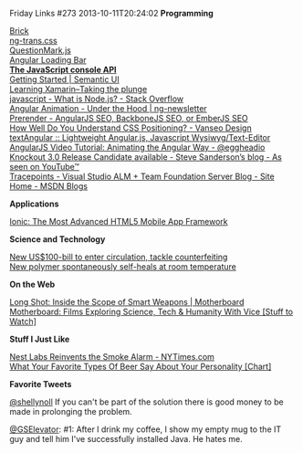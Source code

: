 Friday Links #273
2013-10-11T20:24:02
**Programming**

[Brick](http://mozilla.github.io/brick/)  
[ng-trans.css](http://minipai.github.io/ng-trans.css/?utm_source=ng-newsletter&utm_campaign=5de08ce519-AngularJS_Newsletter_10_8_1310_8_2013&utm_medium=email&utm_term=0_fa61364f13-5de08ce519-88880093)  
[QuestionMark.js](http://www.impressivewebs.com/demo-files/question-mark-js/?utm_source=javascriptweekly&utm_medium=email)  
[Angular Loading Bar](http://chieffancypants.github.io/angular-loading-bar/?utm_source=ng-newsletter&utm_campaign=5de08ce519-AngularJS_Newsletter_10_8_1310_8_2013&utm_medium=email&utm_term=0_fa61364f13-5de08ce519-88880093#)  
[**The JavaScript console API**](http://www.2ality.com/2013/10/console-api.html?utm_source=javascriptweekly&utm_medium=email)  
[Getting Started | Semantic UI](http://semantic-ui.com/)  
[Learning Xamarin–Taking the plunge](http://blog.falafel.com/Blogs/jesseliberty/jesse-liberty/2013/10/04/learning-xamarin-taking-the-plunge)  
[javascript - What is Node.js? - Stack Overflow](http://stackoverflow.com/questions/1884724/what-is-node-js#6782438?utm_source=javascriptweekly&utm_medium=email)  
[Angular Animation - Under the Hood | ng-newsletter](http://www.ng-newsletter.com/posts/angular-animation.html?utm_source=ng-newsletter&utm_campaign=5de08ce519-AngularJS_Newsletter_10_8_1310_8_2013&utm_medium=email&utm_term=0_fa61364f13-5de08ce519-88880093)  
[Prerender - AngularJS SEO, BackboneJS SEO, or EmberJS SEO](http://prerender.io/?utm_source=javascriptweekly&utm_medium=email)  
[How Well Do You Understand CSS Positioning? - Vanseo Design](http://www.vanseodesign.com/css/css-positioning/?utm_content=buffer0d644&utm_source=buffer&utm_medium=twitter&utm_campaign=Buffer)  
[textAngular :: Lightweight Angular.js, Javascript Wysiwyg/Text-Editor](http://textangular.com/?utm_source=javascriptweekly&utm_medium=email)  
[AngularJS Video Tutorial: Animating the Angular Way - @eggheadio](http://egghead.io/lessons/angularjs-animating-the-angular-way?utm_source=ng-newsletter&utm_campaign=5de08ce519-AngularJS_Newsletter_10_8_1310_8_2013&utm_medium=email&utm_term=0_fa61364f13-5de08ce519-88880093)  
[Knockout 3.0 Release Candidate available - Steve Sanderson’s blog - As seen on YouTube™](http://blog.stevensanderson.com/2013/10/08/knockout-3-0-release-candidate-available/?utm_source=twitterfeed&utm_medium=twitter&utm_campaign=Feed%3A+SteveCodeville+%28Steve+%40+Codeville%29)  
[Tracepoints - Visual Studio ALM + Team Foundation Server Blog - Site Home - MSDN Blogs](http://blogs.msdn.com/b/visualstudioalm/archive/2013/10/10/tracepoints.aspx)

**Applications**

[Ionic: The Most Advanced HTML5 Mobile App Framework](http://ionicframework.com/)  


**Science and Technology**

[New US$100-bill to enter circulation, tackle counterfeiting](http://www.gizmag.com/new-100-dollar-bill/29303/)  
[New polymer spontaneously self-heals at room temperature](http://www.gizmag.com/self-healing-polymer/29334/)

**On the Web**

[Long Shot: Inside the Scope of Smart Weapons | Motherboard](http://motherboard.vice.com/blog/long-shot-inside-the-scope-of-smart-weapons)  
[Motherboard: Films Exploring Science, Tech & Humanity With Vice [Stuff to Watch]](http://www.makeuseof.com/tag/motherboard-films-exploring-science-tech-humanity-with-vice-stuff-to-watch/)

**Stuff I Just Like**

[Nest Labs Reinvents the Smoke Alarm - NYTimes.com](http://bits.blogs.nytimes.com/2013/10/08/nest-labs-reinvents-the-smoke-alarm/?utm_source=twitterfeed&utm_medium=twitter)  
[What Your Favorite Types Of Beer Say About Your Personality [Chart]](http://www.bitrebels.com/lifestyle/what-your-favorite-types-of-beer/)

**Favorite Tweets**

[@shellynoll](https://twitter.com/shellynoll) If you can't be part of the solution there is good money to be made in prolonging the problem.

[@GSElevator](https://twitter.com/GSElevator): #1: After I drink my coffee, I show my empty mug to the IT guy and tell him I've successfully installed Java. He hates me.
